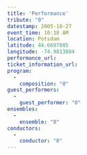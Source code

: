 ```yaml
---
title: 'Performance'
tribute: "0"
datestamp: 2005-10-27
event_time: 10:18 AM
location: Potsdam
latitude: 44.6697805
longitude: -74.9813084
performance_url: 
ticket_information_url: 
program: 
  -
    composition: "0"
guest_performers: 
  -
    guest_performer: "0"
ensembles: 
  -
    ensemble: "0"
conductors: 
  -
    conductor: "0"
---
```

